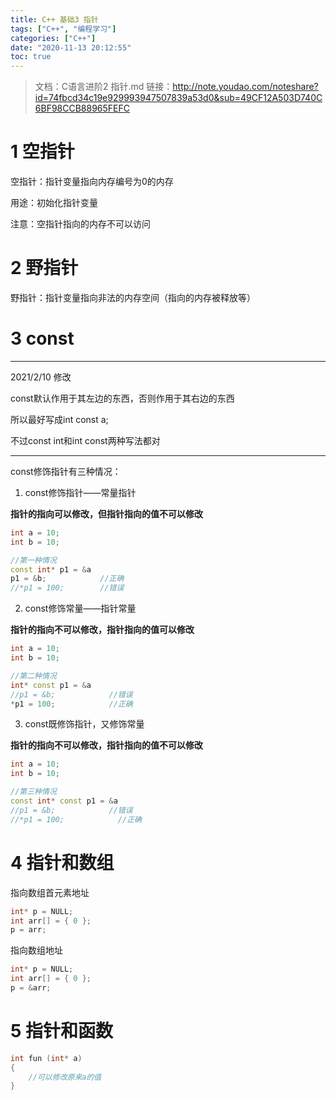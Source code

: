 ```yaml
---
title: C++ 基础3 指针
tags: ["C++", "编程学习"]
categories: ["C++"]
date: "2020-11-13 20:12:55"
toc: true
---
```



> 文档：C语言进阶2 指针.md
链接：http://note.youdao.com/noteshare?id=74fbcd34c19e929993947507839a53d0&sub=49CF12A503D740C6BF98CCB88965FEFC

# 1 空指针
空指针：指针变量指向内存编号为0的内存

用途：初始化指针变量

注意：空指针指向的内存不可以访问

# 2 野指针
野指针：指针变量指向非法的内存空间（指向的内存被释放等）

# 3 const

---
2021/2/10 修改

const默认作用于其左边的东西，否则作用于其右边的东西

所以最好写成int const a;

不过const int和int const两种写法都对

---
const修饰指针有三种情况：

1. const修饰指针——常量指针

**指针的指向可以修改，但指针指向的值不可以修改**
```cpp
int a = 10;
int b = 10;

//第一种情况
const int* p1 = &a
p1 = &b;            //正确
//*p1 = 100;        //错误
```

2. const修饰常量——指针常量

**指针的指向不可以修改，指针指向的值可以修改**
```cpp
int a = 10;
int b = 10;

//第二种情况
int* const p1 = &a
//p1 = &b;            //错误
*p1 = 100;            //正确
```

3. const既修饰指针，又修饰常量

**指针的指向不可以修改，指针指向的值不可以修改**
```cpp
int a = 10;
int b = 10;

//第三种情况
const int* const p1 = &a
//p1 = &b;            //错误
//*p1 = 100;            //正确
```

# 4 指针和数组

指向数组首元素地址
```cpp
int* p = NULL;
int arr[] = { 0 };
p = arr;
```

指向数组地址
```cpp
int* p = NULL;
int arr[] = { 0 };
p = &arr;
```

# 5 指针和函数
```cpp
int fun (int* a)
{
    //可以修改原来a的值
}
```
